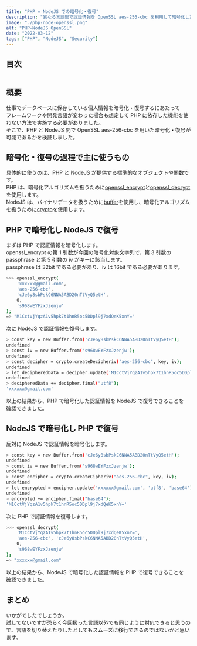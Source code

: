 ```yaml
---
title: "PHP ⇔ NodeJS での暗号化・復号"
description: "異なる言語間で認証情報を OpenSSL aes-256-cbc を利用して暗号化したものを複合できるかどうかをPHP,NodeJSを例に検証しました。"
image: "./php-node-openssl.png"
alt: "PHP⇔NodeJS OpenSSL"
date: "2022-03-12"
tags: ["PHP", "NodeJS", "Security"]
---
```


## 目次

```toc
```

## 概要

仕事でデータベースに保存している個人情報を暗号化・復号するにあたって  
フレームワークや開発言語が変わった場合も想定して PHP に依存した機能を使わない方法で実施する必要がありました。  
そこで、PHP と NodeJS 間で OpenSSL aes-256-cbc を用いた暗号化・復号が可能であるかを検証しました。

## 暗号化・復号の過程で主に使うもの

具体的に使うのは、PHP と NodeJS が提供する標準的なオブジェクトや関数です。  
PHP は、暗号化アルゴリズムを扱うために[openssl_encrypt](https://www.php.net/manual/ja/function.openssl-encrypt.php)と[openssl_decrypt](https://www.php.net/manual/ja/function.openssl-decrypt.php)を使用します。  
NodeJS は、バイナリデータを扱うために[buffer](https://nodejs.org/api/buffer.html)を使用し、暗号化アルゴリズムを扱うために[crypto](https://nodejs.org/api/crypto.html)を使用します。

## PHP で暗号化し NodeJS で復号

まずは PHP で認証情報を暗号化します。  
openssl_encrypt の第 1 引数が今回の暗号化対象文字列で、第 3 引数の passphrase と第 5 引数の iv がキーに該当します。  
passphrase は 32bit である必要があり、iv は 16bit である必要があります。

```sh
>>> openssl_encrypt(
    'xxxxxx@gmail.com',
    'aes-256-cbc',
    'cJe6y8sbPskC6NNA5ABD20nTtVyQ5etH',
    0,
    's968wEYFzxJzenjw'
);
=> "M1CctVjYqzA1v5hpk7t1hnR5oc5DDpl9j7xdQeK5xnY="

```

次に NodeJS で認証情報を復号します。

```sh
> const key = new Buffer.from('cJe6y8sbPskC6NNA5ABD20nTtVyQ5etH');
undefined
> const iv = new Buffer.from('s968wEYFzxJzenjw');
undefined
> const decipher = crypto.createDecipheriv("aes-256-cbc", key, iv);
undefined
> let decipheredData = decipher.update('M1CctVjYqzA1v5hpk7t1hnR5oc5DDpl9j7xdQeK5xnY=', 'base64', 'utf8');
undefined
> decipheredData += decipher.final("utf8");
'xxxxxx@gmail.com'

```

以上の結果から、PHP で暗号化した認証情報を NodeJS で復号できることを  
確認できました。

## NodeJS で暗号化し PHP で復号

反対に NodeJS で認証情報を暗号化します。

```sh
> const key = new Buffer.from('cJe6y8sbPskC6NNA5ABD20nTtVyQ5etH');
undefined
> const iv = new Buffer.from('s968wEYFzxJzenjw');
undefined
> const encipher = crypto.createCipheriv("aes-256-cbc", key, iv);
undefined
> let encrypted = encipher.update('xxxxxx@gmail.com', 'utf8', 'base64');
undefined
> encrypted += encipher.final("base64");
'M1CctVjYqzA1v5hpk7t1hnR5oc5DDpl9j7xdQeK5xnY='

```

次に PHP で認証情報を復号します。

```sh
>>> openssl_decrypt(
    'M1CctVjYqzA1v5hpk7t1hnR5oc5DDpl9j7xdQeK5xnY=',
    'aes-256-cbc', 'cJe6y8sbPskC6NNA5ABD20nTtVyQ5etH',
    0,
    's968wEYFzxJzenjw'
);
=> "xxxxxx@gmail.com"

```

以上の結果から、NodeJS で暗号化した認証情報を PHP で復号できることを  
確認できました。

## まとめ

いかがでしたでしょうか。  
試してないですが恐らく今回扱った言語以外でも同じように対応できると思うので、言語を切り替えたりしたとしてもスムーズに移行できるのではないかと思います。
